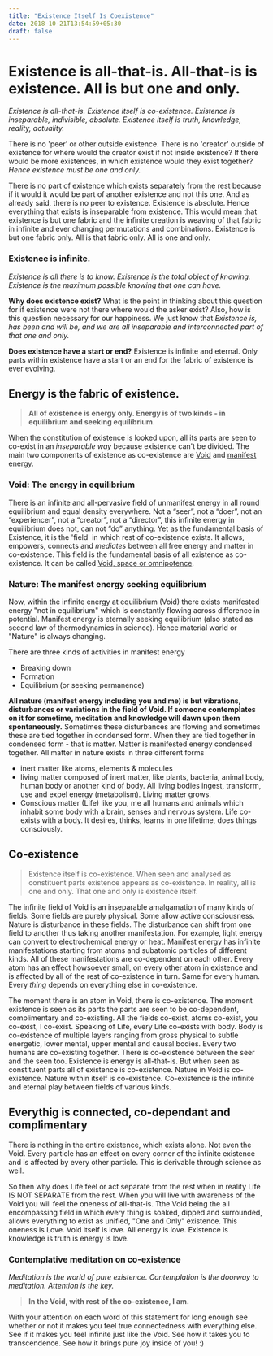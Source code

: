 ```yaml
---
title: "Existence Itself Is Coexistence"
date: 2018-10-21T13:54:59+05:30
draft: false 
---
```


# Existence is all-that-is. All-that-is is existence. All is but one and only.

_Existence is all-that-is. Existence itself is co-existence. Existence is inseparable, indivisible, absolute. Existence itself is truth, knowledge, reality, actuality._

There is no 'peer’ or other outside existence. There is no 'creator' outside of existence for where would the creator exist if not inside existence? If there would be more existences, in which existence would they exist together? _Hence existence must be one and only._

There is no part of existence which exists separately from the rest because if it would it would be part of another existence and not this one. And as already said, there is no peer to existence. Existence is absolute. Hence everything that exists is inseparable from existence. This would mean that existence is but one fabric and the infinite creation is weaving of that fabric in infinite and ever changing permutations and combinations. Existence is but one fabric only. All is that fabric only. All is one and only.

### Existence is infinite. 

_Existence is all there is to know. Existence is the total object of knowing. Existence is the maximum possible knowing that one can have._

**Why does existence exist?** What is the point in thinking about this question for if existence were not there where would the asker exist? Also, how is this question necessary for our happiness. We just know that _Existence is, has been and will be, and we are all inseparable and interconnected part of that one and only._ 

**Does existence have a start or end?** Existence is infinite and eternal. Only parts within existence have a start or an end for the fabric of existence is ever evolving. 

## Energy is the fabric of existence. 

> **All of existence is energy only. Energy is of two kinds - in equilibrium and seeking equilibrium.** 

When the constitution of existence is looked upon, all its parts are seen to co-exist in an _inseparable way_ because existence can't be divided. The main two components of existence as co-existence are [Void](/literature/void) and [manifest energy](/literature/manifest-energy). 

### Void: The energy in equilibrium

There is an infinite and all-pervasive field of unmanifest energy in all round equilibrium and equal density everywhere. Not a “seer”, not a “doer”, not an “experiencer”, not a “creator”, not a “director”, this infinite energy in equilibrium does not, can not “do” anything. Yet as the fundamental basis of Existence, it is the 'field' in which rest of co-existence exists. It allows, empowers, connects and _mediates_ between all free energy and matter in co-existence. This field is the fundamental basis of all existence as co-existence. It can be called [Void, space or omnipotence](/literature/void). 

### Nature: The manifest energy seeking equilibrium

Now, within the infinite energy at equilibrium (Void) there exists manifested energy "not in equilibrium" which is constantly flowing across difference in potential. Manifest energy is eternally seeking equilibrium (also stated as second law of thermodynamics in science). Hence material world or "Nature" is always changing. 

There are three kinds of activities in manifest energy

- Breaking down
- Formation
- Equilibrium (or seeking permanence)

**All nature (manifest energy including you and me) is but vibrations, disturbances or variations in the field of Void. If someone contemplates on it for sometime, meditation and knowledge will dawn upon them spontaneously.** Sometimes these disturbances are flowing and sometimes these are tied together in condensed form. When they are tied together in condensed form - that is matter. 
Matter is manifested energy condensed together. All matter in nature exists in three different forms 

- inert matter like atoms, elements & molecules
- living matter composed of inert matter, like plants, bacteria, animal body, human body or another kind of body. All living bodies ingest, transform, use and expel energy (metabolism). Living matter grows.
- Conscious matter (Life) like you, me all humans and animals which inhabit some body with a brain, senses and nervous system. Life co-exists with a body. It desires, thinks, learns in one lifetime, does things consciously.

## Co-existence

> Existence itself is co-existence. When seen and analysed as constituent parts existence appears as co-existence. In reality, all is one and only. That one and only is existence itself.

The infinite field of Void is an inseparable amalgamation of many kinds of fields. Some fields are purely physical. Some allow active consciousness. Nature is disturbance in these fields. The disturbance can shift from one field to another thus taking another manifestation. For example, light energy can convert to electrochemical energy or heat. Manifest energy has infinite manifestations starting from atoms and subatomic particles of different kinds. All of these manifestations are co-dependent on each other. Every atom has an effect howsoever small, on every other atom in existence and is affected by all of the rest of co-existence in turn. Same for every human. Every _thing_ depends on everything else in co-existence. 

The moment there is an atom in Void, there is co-existence. The moment existence is seen as its parts the parts are seen to be co-dependent, complimentary and co-existing. All the fields co-exist, atoms co-exist, you co-exist, I co-exist. Speaking of Life, every Life co-exists with body. Body is co-existence of multiple layers ranging from gross physical to subtle energetic, lower mental, upper mental and causal bodies. Every two humans are co-existing together. There is co-existence between the seer and the seen too. Existence is energy is all-that-is. But when seen as constituent parts all of existence is co-existence. Nature in Void is co-existence. Nature within itself is co-existence. Co-existence is the infinite and eternal play between fields of various kinds.

## Everythig is connected, co-dependant and complimentary

There is nothing in the entire existence, which exists alone. Not even the Void. Every particle has an effect on every corner of the infinite existence and is affected by every other particle. This is derivable through science as well.

So then why does Life feel or act separate from the rest when in reality Life IS NOT SEPARATE from the rest. When you will live with awareness of the Void you will feel the oneness of all-that-is. Tthe Void being the all encompassing field in which every thing is soaked, dipped and surrounded, allows everything to exist as unified, "One and Only" existence. This oneness is Love. Void itself is love. All energy is love. Existence is knowledge is truth is energy is love.

### Contemplative meditation on co-existence

_Meditation is the world of pure existence. Contemplation is the doorway to meditation. Attention is the key._

> **In the Void, with rest of the co-existence, I am.**

With your attention on each word of this statement for long enough see whether or not it makes you feel true connectedness with everything else. See if it makes you feel infinite just like the Void. See how it takes you to transcendence. See how it brings pure joy inside of you! :)

